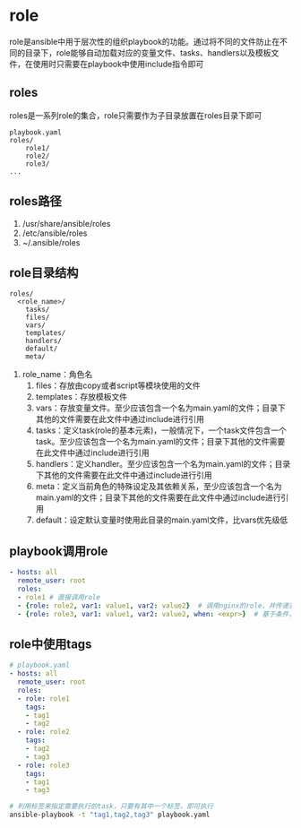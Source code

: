 # role
role是ansible中用于层次性的组织playbook的功能。通过将不同的文件防止在不同的目录下，role能够自动加载对应的变量文件、tasks、handlers以及模板文件，在使用时只需要在playbook中使用include指令即可

## roles
roles是一系列role的集合，role只需要作为子目录放置在roles目录下即可
```
playbook.yaml
roles/
    role1/
    role2/
    role3/
...
```

## roles路径
1. /usr/share/ansible/roles
2. /etc/ansible/roles
3. ~/.ansible/roles

## role目录结构
```
roles/
  <role_name>/
    tasks/
    files/
    vars/
    templates/
    handlers/
    default/
    meta/
```
1. role_name：角色名
   1. files：存放由copy或者script等模块使用的文件
   2. templates：存放模板文件
   3. vars：存放变量文件。至少应该包含一个名为main.yaml的文件；目录下其他的文件需要在此文件中通过include进行引用
   4. tasks：定义task(role的基本元素)，一般情况下，一个task文件包含一个task。至少应该包含一个名为main.yaml的文件；目录下其他的文件需要在此文件中通过include进行引用
   5. handlers：定义handler。至少应该包含一个名为main.yaml的文件；目录下其他的文件需要在此文件中通过include进行引用
   6. meta：定义当前角色的特殊设定及其依赖关系，至少应该包含一个名为main.yaml的文件；目录下其他的文件需要在此文件中通过include进行引用
   7. default：设定默认变量时使用此目录的main.yaml文件，比vars优先级低

## playbook调用role
```yaml
- hosts: all
  remote_user: root
  roles:
  - role1 # 直接调用role
  - {role: role2, var1: value1, var2: value2}  # 调用nginx的role，并传递变量
  - {role: role3, var1: value1, var2: value2, when: <expr>}  # 基于条件，来决定role是否执行
```

## role中使用tags
```yaml
# playbook.yaml
- hosts: all
  remote_user: root
  roles:
  - role: role1
    tags:
    - tag1
    - tag2
  - role: role2
    tags:
    - tag2
    - tag3
  - role: role3
    tags:
    - tag1
    - tag3
```
```sh
# 利用标签来指定需要执行的task，只要有其中一个标签，即可执行
ansible-playbook -t "tag1,tag2,tag3" playbook.yaml
```
